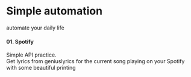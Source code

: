 # Simple automation
automate your daily life
#### 01. Spotify
Simple API practice.<br/>
Get lyrics from geniuslyrics for the current song playing on your Spotify with some beautiful printing
